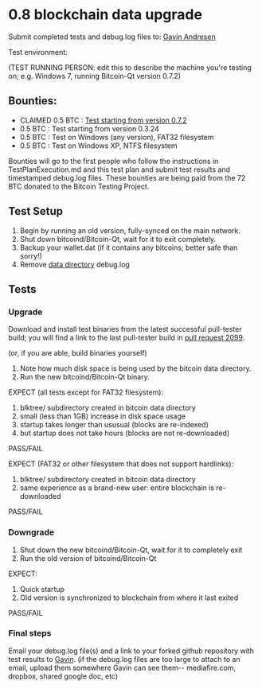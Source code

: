 # 0.8 blockchain data upgrade

Submit completed tests and debug.log files to:  [Gavin Andresen](mailto:gavin@bitcoinfoundation.org)

Test environment:

(TEST RUNNING PERSON: edit this to describe the machine you're testing on; e.g. Windows 7, running Bitcoin-Qt version 0.7.2)

## Bounties:

- CLAIMED 0.5 BTC : [Test starting from version 0.7.2](https://github.com/weapon-x/QA/blob/master/TestPlanExecution.md)
- 0.5 BTC : Test starting from version 0.3.24
- 0.5 BTC : Test on Windows (any version), FAT32 filesystem 
- 0.5 BTC : Test on Windows XP, NTFS filesystem

Bounties will go to the first people who follow the instructions in TestPlanExecution.md and this test plan and
submit test results and timestamped debug.log files. These bounties are being paid from the 72 BTC donated
to the Bitcoin Testing Project.

## Test Setup

1. Begin by running an old version, fully-synced on the main network.
2. Shut down bitcoind/Bitcoin-Qt, wait for it to exit completely.
3. Backup your wallet.dat (if it contains any bitcoins; better safe than sorry!)
4. Remove [data directory](https://en.bitcoin.it/wiki/Data_directory) debug.log

## Tests

### Upgrade

Download and install test binaries from the latest successful pull-tester build; you will find a link to
the last pull-tester build in [pull request 2099](https://github.com/bitcoin/bitcoin/pull/2099).

(or, if you are able, build binaries yourself)

1. Note how much disk space is being used by the bitcoin data directory.
2. Run the new bitcoind/Bitcoin-Qt binary.

EXPECT (all tests except for FAT32 filesystem):

1. blktree/ subdirectory created in bitcoin data directory
2. small (less than 1GB) increase in disk space usage
3. startup takes longer than ususual (blocks are re-indexed)
4. but startup does not take hours (blocks are not re-downloaded)

PASS/FAIL


EXPECT (FAT32 or other filesystem that does not support hardlinks):

1. blktree/ subdirectory created in bitcoin data directory
2. same experience as a brand-new user: entire blockchain is re-downloaded

PASS/FAIL


### Downgrade

1. Shut down the new bitcoind/Bitcoin-Qt, wait for it to completely exit
2. Run the old version of bitcoind/Bitcoin-Qt

EXPECT:

1. Quick startup
2. Old version is synchronized to blockchain from where it last exited

PASS/FAIL

### Final steps

Email your debug.log file(s) and a link to your forked github repository with test results to [Gavin](mailto:gavin@bitcoinfoundation.org).
(if the debug.log files are too large to attach to an email, upload them somewhere Gavin can see them--
mediafire.com, dropbox, shared google doc, etc)
